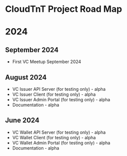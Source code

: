 # CloudTnT Project Road Map

# 2024

## September 2024

- First VC Meetup September 2024

## August 2024

- VC Issuer API Server (for testing only) - alpha
- VC Issuer Client (for testing only) - alpha
- VC Issuer Admin Portal (for testing only) - alpha
- Documentation - alpha

## June 2024

- VC Wallet API Server (for testing only) - alpha
- VC Wallet Client (for testing only) - alpha
- VC Wallet Admin Portal (for testing only) - alpha
- Documentation - alpha